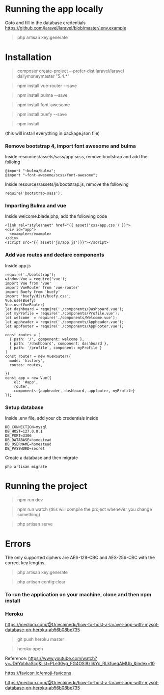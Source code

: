 # Running the app locally

Goto and fill in the database credentials https://github.com/laravel/laravel/blob/master/.env.example

> php artisan key:generate



# Installation

> composer create-project --prefer-dist laravel/laravel dailymoneymaster "5.4.*"


> npm install vue-router --save

> npm install bulma --save

> npm install font-awesome

> npm install buefy --save

> npm install

(this will install everything in package.json file)

### Remove bootstrap 4, import font awesome and bulma

Inside resources/assets/sass/app.scss, remove bootstrap and add the folloing

```
@import "~bulma/bulma";
@import "~font-awesome/scss/font-awesome";
```

Inside resources/assets/js/bootstrap.js, remove the following

```
require('bootstrap-sass');
```

### Importing Bulma and vue

Inside welcome.blade.php, add the following code


```
<link rel="stylesheet" href="{{ asset('css/app.css') }}">
<div id="app">
  <example></example>
</div>
<script src="{{ asset('js/app.js')}}"></script>
```

### Add vue routes and declare components

Inside app.js


```
require('./bootstrap');
window.Vue = require('vue');
import Vue from 'vue'
import VueRouter from 'vue-router'
import Buefy from 'buefy'
import 'buefy/dist/buefy.css';
Vue.use(Buefy)
Vue.use(VueRouter)
let dashboard = require('./components/Dashboard.vue');
let myProfile = require('./components/Profile.vue');
let welcome  = require('./components/Welcome.vue');
let appheader = require('./components/AppHeader.vue');
let appfooter = require('./components/AppFooter.vue');

const routes = [
  { path: '/', component: welcome },
  { path: '/dashboard', component: dashboard },
  { path: '/profile', component: myProfile }
]
const router = new VueRouter({
  mode: 'history',
  routes: routes,

})
const app = new Vue({
    el: '#app',
    router,
    components:{appheader, dashboard, appfooter, myProfile}
});
```

### Setup database

Inside .env file, add your db credentials inside
```
DB_CONNECTION=mysql
DB_HOST=127.0.0.1
DB_PORT=3306
DB_DATABASE=homestead
DB_USERNAME=homestead
DB_PASSWORD=secret
```

Create a database and then migrate

```
php artisan migrate
```


# Running the project

> npm run dev

> npm run watch (this will compile the project whenever you change something)

> php artisan serve


# Errors

The only supported ciphers are AES-128-CBC and AES-256-CBC with the correct key lengths.

> php artisan key:generate

> php artisan config:clear



### To run the application on your machine, clone and then npm install 


### Heroku

https://medium.com/@Oriechinedu/how-to-host-a-laravel-app-with-mysql-database-on-heroku-ab56b08be735

> git push heroku master

> heroku open

Reference:
https://www.youtube.com/watch?v=JDnYobhaScg&list=PLe30vg_FG4OSl8zlikYc_RLkfueqAMUb_&index=10

https://favicon.io/emoji-favicons





https://medium.com/@Oriechinedu/how-to-host-a-laravel-app-with-mysql-database-on-heroku-ab56b08be735